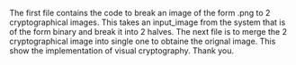 The first file contains the code to break an image of the form .png to 2 cryptographical images.
This takes an input_image from the system that is of the form binary and break it into 2 halves.
The next file is to merge the 2 cryptographical image into single one to obtaine the orignal image.
This show the implementation of visual cryptography.
Thank you.
